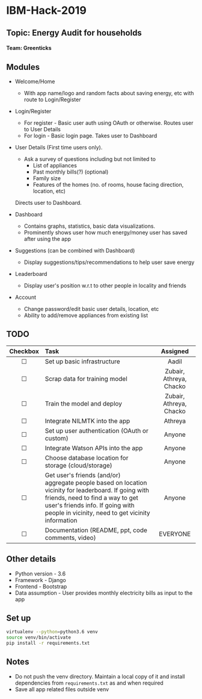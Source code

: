 # IBM-Hack-2019
## Topic: Energy Audit for households
#### Team: Greenticks

## Modules

* Welcome/Home
  * With app name/logo and random facts about saving energy, etc with route to Login/Register

* Login/Register
  * For register - Basic user auth using OAuth or otherwise. Routes user to User Details
  * For login - Basic login page. Takes user to Dashboard

* User Details (First time users only).
  * Ask a survey of questions including but not limited to
    * List of appliances
    * Past monthly bills(?) (optional)
    * Family size
    * Features of the homes (no. of rooms, house facing direction, location, etc)

  Directs user to Dashboard.

* Dashboard
  * Contains graphs, statistics, basic data visualizations.
  * Prominently shows user how much energy/money user has saved after using the app

* Suggestions (can be combined with Dashboard)
  * Display suggestions/tips/recommendations to help user save energy

* Leaderboard
  * Display user's position w.r.t to other people in locality and friends

* Account
  * Change password/edit basic user details, location, etc
  * Ability to add/remove appliances from existing list

## TODO

| Checkbox  | Task                                                  | Assigned |
| :-------: | :---------                                            | :------: |
| &#9744;   | Set up basic infrastructure                           | Aadil    |
| &#9744;   | Scrap data for training model                         | Zubair, Athreya, Chacko |
| &#9744;   | Train the model and deploy                            | Zubair, Athreya, Chacko |
| &#9744;   | Integrate NILMTK into the app                         | Athreya  |
| &#9744;   | Set up user authentication (OAuth or custom)          | Anyone   |
| &#9744;   | Integrate Watson APIs into the app                    | Anyone   |
| &#9744;   | Choose database location for storage (cloud/storage)  | Anyone   |
| &#9744;   | Get user's friends (and/or) aggregate people based on location vicinity for leaderboard. If going with friends, need to find a way to get user's friends info. If going with people in vicinity, need to get vicinity information                                                         | Anyone   |
| &#9744;   | Documentation (README, ppt, code comments, video)     | EVERYONE |

## Other details

* Python version - 3.6
* Framework - Django
* Frontend  - Bootstrap
* Data assumption - User provides monthly electricity bills as input to the app

## Set up
```bash
virtualenv --python=python3.6 venv
source venv/bin/activate
pip install -r requirements.txt
```

## Notes
* Do not push the venv directory. Maintain a local copy of it and install dependencies from `requirements.txt` as and when required
* Save all app related files outside venv
